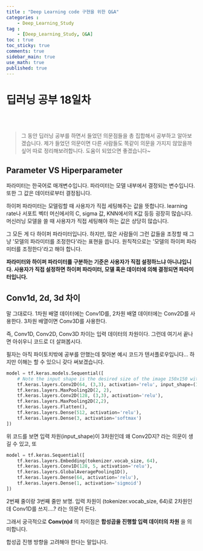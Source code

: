 ```yaml
---
title : "Deep Learning code 구현을 위한 Q&A"
categories :
    - Deep_Learning_Study
tag :
    - [Deep_Learning_Study, Q&A]
toc : true
toc_sticky: true 
comments: true
sidebar_main: true
use_math: true
published: true
---
```


# 딥러닝 공부 18일차
<br>
<br>

>그 동안 딥러닝 공부를 하면서 들었던 의문점들을 총 집합해서 공부하고 알아보겠습니다.
>제가 들었던 의문이면 다른 사람들도 똑같이 의문을 가지지 않았을까 싶어 따로 정리해보려합니다.
>도움이 되었으면 좋겠습니다~

## Parameter VS Hiperparameter

파라미터는 한국어로 매개변수입니다. 파라미터는 모델 내부에서 결정되는 변수입니다. 또한 그 값은 데이터로부터 결정됩니다. 

하이퍼 파라미터는 모델링할 때 사용자가 직접 세팅해주는 값을 뜻합니다.
learning rate나 서포트 벡터 머신에서의 C, sigma 값, KNN에서의 K값 등등 굉장히 많습니다.
머신러닝 모델을 쓸 때 사용자가 직접 세팅해야 하는 값은 상당히 많습니다. 

그 모든 게 다 하이퍼 파라미터입니다. 하지만, 많은 사람들이 그런 값들을 조정할 때 그냥 '모델의 파라미터를 조정한다'라는 표현을 씁니다. 원칙적으로는 '모델의 하이퍼 파라미터를 조정한다'라고 해야 합니다.

**파라미터와 하이퍼 파라미터를 구분하는 기준은 사용자가 직접 설정하느냐 아니냐입니다. 사용자가 직접 설정하면 하이퍼 파라미터, 모델 혹은 데이터에 의해 결정되면 파라미터입니다.**
<br>

## Conv1d, 2d, 3d 차이

말 그대로다. 1차원 배열 데이터에는 Conv1D를, 2차원 배열 데이터에는 Conv2D를 사용한다. 3차원 배열이면 Conv3D를 사용한다.

즉, Conv1D, Conv2D, Conv3D 차이는 입력 데이터의 차원이다. 그런데 여기서 끝나면 아쉬우니 코드로 더 살펴봅시다.

필자는 아직 파이토치밖에 공부를 안했는데 찾아본 예시 코드가 텐서플로우입니다... 하지만 이해는 할 수 있으니 갖다 써보겠습니다.

```py
model = tf.keras.models.Sequential([
    # Note the input shape is the desired size of the image 150x150 with 3 bytes color
    tf.keras.layers.Conv2D(64, (3,3), activation='relu', input_shape=(150, 150, 3)),
    tf.keras.layers.MaxPooling2D(2, 2),
    tf.keras.layers.Conv2D(128, (3,3), activation='relu'),
    tf.keras.layers.MaxPooling2D(2,2),
    tf.keras.layers.Flatten(),
    tf.keras.layers.Dense(512, activation='relu'),
    tf.keras.layers.Dense(3, activation='softmax')
])
```

위 코드를 보면 입력 차원(input_shape)이 3차원인데 왜 Conv2D지? 라는 의문이 생길 수 있고, 또

```py
model = tf.keras.Sequential([
    tf.keras.layers.Embedding(tokenizer.vocab_size, 64),
    tf.keras.layers.Conv1D(128, 5, activation='relu'),
    tf.keras.layers.GlobalAveragePooling1D(),
    tf.keras.layers.Dense(64, activation='relu'),
    tf.keras.layers.Dense(1, activation='sigmoid')
])
```

2번째 줄이랑 3번째 줄만 보명. 입력 차원이 (tokenizer.vocab_size, 64)로 2차원인데 Conv1D를 쓰지....? 라는 의문이 든다.

그래서 궁극적으로 **Conv(n)d** 의 차이점은 **합성곱을 진행할 입력 데이터의 차원** 을 의미합니다. 

합성곱 진행 방향을 고려해야 한다는 말입니다.

